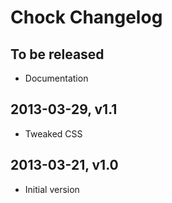 Chock Changelog
================

To be released
--------------

* Documentation

2013-03-29, v1.1
----------------

* Tweaked CSS

2013-03-21, v1.0
----------------

* Initial version